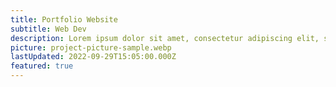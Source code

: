 ```yaml
---
title: Portfolio Website
subtitle: Web Dev
description: Lorem ipsum dolor sit amet, consectetur adipiscing elit, sed do eiusmod tempor incididunt ut labore et dolore magna aliqua. Ut enim ad minim veniam, quis nostrud exercitation ullamco laboris nisi ut aliquip ex ea commodo consequat.
picture: project-picture-sample.webp
lastUpdated: 2022-09-29T15:05:00.000Z
featured: true
---
```

